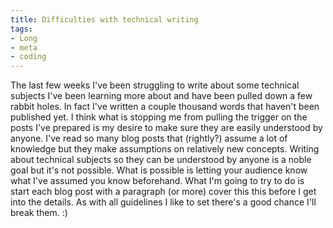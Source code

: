 ```yaml
---
title: Difficulties with technical writing
tags:
- Long
- meta
- coding
---
```


The last few weeks I've been struggling to write about some technical subjects I've been learning more about and have been pulled down a few rabbit holes. In fact I've written a couple thousand words that haven't been published yet. 
I think what is stopping me from pulling the trigger on the posts I've prepared is my desire to make sure they are easily understood by 
anyone. I've read so many blog posts that (rightly?) assume a lot of knowledge but they make assumptions on relatively new concepts. 
Writing about technical subjects so they can be understood by 
anyone is a noble goal but it's not possible. What 
is possible is letting your audience know what I've assumed you know beforehand. 
What I'm going to try to do is start each blog post with a paragraph (or more) cover this this before I get into the details. 
As with all guidelines I like to set there's a good chance I'll break them. :)

